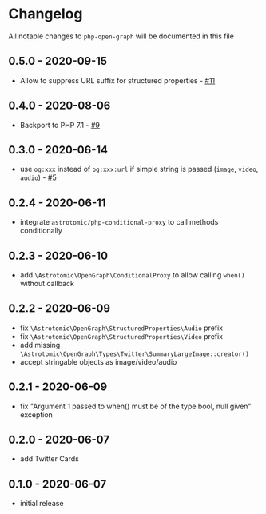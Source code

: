 # Changelog

All notable changes to `php-open-graph` will be documented in this file

## 0.5.0 - 2020-09-15

- Allow to suppress URL suffix for structured properties - [#11](https://github.com/Astrotomic/php-open-graph/pull/11)

## 0.4.0 - 2020-08-06

-   Backport to PHP 7.1 - [#9](https://github.com/Astrotomic/php-open-graph/pull/9)

## 0.3.0 - 2020-06-14

-   use `og:xxx` instead of `og:xxx:url` if simple string is passed (`image`, `video`, `audio`) - [#5](https://github.com/Astrotomic/php-open-graph/pull/5)

## 0.2.4 - 2020-06-11

-   integrate `astrotomic/php-conditional-proxy` to call methods conditionally

## 0.2.3 - 2020-06-10

-   add `\Astrotomic\OpenGraph\ConditionalProxy` to allow calling `when()` without callback

## 0.2.2 - 2020-06-09

-   fix `\Astrotomic\OpenGraph\StructuredProperties\Audio` prefix
-   fix `\Astrotomic\OpenGraph\StructuredProperties\Video` prefix
-   add missing `\Astrotomic\OpenGraph\Types\Twitter\SummaryLargeImage::creator()`
-   accept stringable objects as image/video/audio

## 0.2.1 - 2020-06-09

-   fix "Argument 1 passed to when() must be of the type bool, null given" exception

## 0.2.0 - 2020-06-07

-   add Twitter Cards

## 0.1.0 - 2020-06-07

-   initial release
